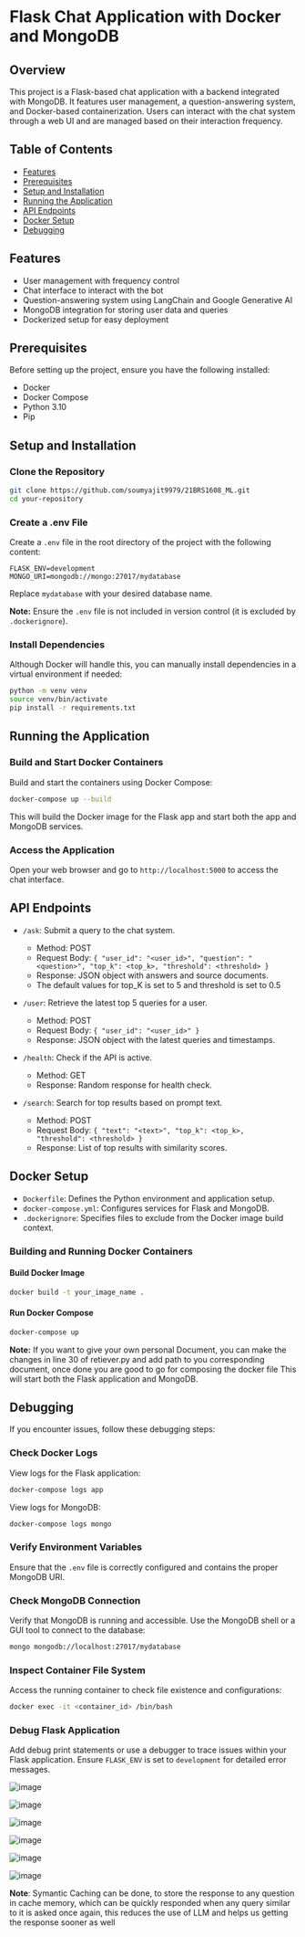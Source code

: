 # Flask Chat Application with Docker and MongoDB

## Overview
This project is a Flask-based chat application with a backend integrated with MongoDB. It features user management, a question-answering system, and Docker-based containerization. Users can interact with the chat system through a web UI and are managed based on their interaction frequency.

## Table of Contents
- [Features](#features)
- [Prerequisites](#prerequisites)
- [Setup and Installation](#setup-and-installation)
- [Running the Application](#running-the-application)
- [API Endpoints](#api-endpoints)
- [Docker Setup](#docker-setup)
- [Debugging](#debugging)

## Features
- User management with frequency control
- Chat interface to interact with the bot
- Question-answering system using LangChain and Google Generative AI
- MongoDB integration for storing user data and queries
- Dockerized setup for easy deployment

## Prerequisites
Before setting up the project, ensure you have the following installed:
- Docker
- Docker Compose
- Python 3.10
- Pip

## Setup and Installation

### Clone the Repository
```bash
git clone https://github.com/soumyajit9979/21BRS1608_ML.git
cd your-repository
```

### Create a .env File
Create a `.env` file in the root directory of the project with the following content:
```
FLASK_ENV=development
MONGO_URI=mongodb://mongo:27017/mydatabase
```
Replace `mydatabase` with your desired database name.

**Note:** Ensure the `.env` file is not included in version control (it is excluded by `.dockerignore`).

### Install Dependencies
Although Docker will handle this, you can manually install dependencies in a virtual environment if needed:
```bash
python -m venv venv
source venv/bin/activate
pip install -r requirements.txt
```

## Running the Application

### Build and Start Docker Containers
Build and start the containers using Docker Compose:
```bash
docker-compose up --build
```
This will build the Docker image for the Flask app and start both the app and MongoDB services.

### Access the Application
Open your web browser and go to `http://localhost:5000` to access the chat interface.

## API Endpoints

- `/ask`: Submit a query to the chat system.
  - Method: POST
  - Request Body: `{ "user_id": "<user_id>", "question": "<question>", "top_k": <top_k>, "threshold": <threshold> }`
  - Response: JSON object with answers and source documents.
  - The default values for top_K is set to 5 and threshold is set to 0.5

- `/user`: Retrieve the latest top 5 queries for a user.
  - Method: POST
  - Request Body: `{ "user_id": "<user_id>" }`
  - Response: JSON object with the latest queries and timestamps.

- `/health`: Check if the API is active.
  - Method: GET
  - Response: Random response for health check.

- `/search`: Search for top results based on prompt text.
  - Method: POST
  - Request Body: `{ "text": "<text>", "top_k": <top_k>, "threshold": <threshold> }`
  - Response: List of top results with similarity scores.

## Docker Setup
- `Dockerfile`: Defines the Python environment and application setup.
- `docker-compose.yml`: Configures services for Flask and MongoDB.
- `.dockerignore`: Specifies files to exclude from the Docker image build context.

### Building and Running Docker Containers

#### Build Docker Image
```bash
docker build -t your_image_name .
```

#### Run Docker Compose
```bash
docker-compose up
```
**Note:** If you want to give your own personal Document, you can make the changes in line 30 of retiever.py and add path to you corresponding document, once done you are good to go for composing the docker file
This will start both the Flask application and MongoDB.

## Debugging
If you encounter issues, follow these debugging steps:

### Check Docker Logs
View logs for the Flask application:
```bash
docker-compose logs app
```

View logs for MongoDB:
```bash
docker-compose logs mongo
```

### Verify Environment Variables
Ensure that the `.env` file is correctly configured and contains the proper MongoDB URI.

### Check MongoDB Connection
Verify that MongoDB is running and accessible. Use the MongoDB shell or a GUI tool to connect to the database:
```bash
mongo mongodb://localhost:27017/mydatabase
```

### Inspect Container File System
Access the running container to check file existence and configurations:
```bash
docker exec -it <container_id> /bin/bash
```

### Debug Flask Application
Add debug print statements or use a debugger to trace issues within your Flask application. Ensure `FLASK_ENV` is set to `development` for detailed error messages.


![image](https://github.com/user-attachments/assets/52578427-a94b-47e2-ae22-e983e6e85522)


![image](https://github.com/user-attachments/assets/d8b4bc2b-c25a-4e10-a539-393b773e9aab)


![image](https://github.com/user-attachments/assets/67ebf785-462d-4644-b517-3b5c3ba08e61)


![image](https://github.com/user-attachments/assets/46509336-9dd7-42b4-b301-87ea05e2a6d6)


![image](https://github.com/user-attachments/assets/f5c787c3-234c-4b69-994c-91024a456ddf)

![image](https://github.com/user-attachments/assets/ef99a50d-2694-4f2e-a64c-eb484341afdf)


**Note**: Symantic Caching can be done, to store the response to any question in cache memory, which can be quickly responded when any query similar to it is asked once again, this reduces the use of LLM and helps us getting the response sooner as well
